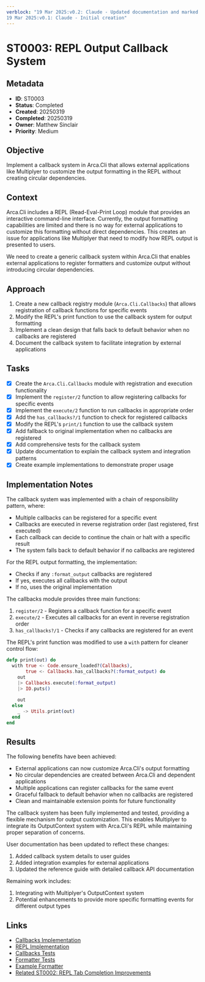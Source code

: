```yaml
---
verblock: "19 Mar 2025:v0.2: Claude - Updated documentation and marked as complete
19 Mar 2025:v0.1: Claude - Initial creation"
---
```

# ST0003: REPL Output Callback System

## Metadata

- **ID**: ST0003
- **Status**: Completed
- **Created**: 20250319
- **Completed**: 20250319
- **Owner**: Matthew Sinclair
- **Priority**: Medium

## Objective

Implement a callback system in Arca.Cli that allows external applications like Multiplyer to customize the output formatting in the REPL without creating circular dependencies.

## Context

Arca.Cli includes a REPL (Read-Eval-Print Loop) module that provides an interactive command-line interface. Currently, the output formatting capabilities are limited and there is no way for external applications to customize this formatting without direct dependencies. This creates an issue for applications like Multiplyer that need to modify how REPL output is presented to users.

We need to create a generic callback system within Arca.Cli that enables external applications to register formatters and customize output without introducing circular dependencies.

## Approach

1. Create a new callback registry module (`Arca.Cli.Callbacks`) that allows registration of callback functions for specific events
2. Modify the REPL's print function to use the callback system for output formatting
3. Implement a clean design that falls back to default behavior when no callbacks are registered
4. Document the callback system to facilitate integration by external applications

## Tasks

- [x] Create the `Arca.Cli.Callbacks` module with registration and execution functionality
- [x] Implement the `register/2` function to allow registering callbacks for specific events
- [x] Implement the `execute/2` function to run callbacks in appropriate order
- [x] Add the `has_callbacks?/1` function to check for registered callbacks
- [x] Modify the REPL's `print/1` function to use the callback system
- [x] Add fallback to original implementation when no callbacks are registered
- [x] Add comprehensive tests for the callback system
- [x] Update documentation to explain the callback system and integration patterns
- [x] Create example implementations to demonstrate proper usage

## Implementation Notes

The callback system was implemented with a chain of responsibility pattern, where:
- Multiple callbacks can be registered for a specific event
- Callbacks are executed in reverse registration order (last registered, first executed)
- Each callback can decide to continue the chain or halt with a specific result
- The system falls back to default behavior if no callbacks are registered

For the REPL output formatting, the implementation:
- Checks if any `:format_output` callbacks are registered
- If yes, executes all callbacks with the output
- If no, uses the original implementation

The callbacks module provides three main functions:
1. `register/2` - Registers a callback function for a specific event
2. `execute/2` - Executes all callbacks for an event in reverse registration order
3. `has_callbacks?/1` - Checks if any callbacks are registered for an event

The REPL's print function was modified to use a `with` pattern for cleaner control flow:
```elixir
defp print(out) do
  with true <- Code.ensure_loaded?(Callbacks),
       true <- Callbacks.has_callbacks?(:format_output) do
    out
    |> Callbacks.execute(:format_output)
    |> IO.puts()
    
    out
  else
    _ -> Utils.print(out)
  end
end
```

## Results

The following benefits have been achieved:

- External applications can now customize Arca.Cli's output formatting
- No circular dependencies are created between Arca.Cli and dependent applications
- Multiple applications can register callbacks for the same event
- Graceful fallback to default behavior when no callbacks are registered
- Clean and maintainable extension points for future functionality

The callback system has been fully implemented and tested, providing a flexible mechanism for output customization. This enables Multiplyer to integrate its OutputContext system with Arca.Cli's REPL while maintaining proper separation of concerns.

User documentation has been updated to reflect these changes:
1. Added callback system details to user guides
2. Added integration examples for external applications
3. Updated the reference guide with detailed callback API documentation

Remaining work includes:
1. Integrating with Multiplyer's OutputContext system
2. Potential enhancements to provide more specific formatting events for different output types

## Links

- [Callbacks Implementation](/lib/arca_cli/callbacks.ex)
- [REPL Implementation](/lib/arca_cli/repl/repl.ex)
- [Callbacks Tests](/test/arca_cli/callbacks/callbacks_test.exs)
- [Formatter Tests](/test/arca_cli/repl/repl_formatter_test.exs)
- [Example Formatter](/test/arca_cli/callbacks/example_formatter.ex)
- [Related ST0002: REPL Tab Completion Improvements](/stp/prj/st/ST0002.md)